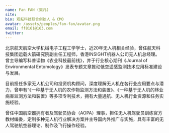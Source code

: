 ```yaml
---
name: Fan FAN (樊凡)
site: 
bio: 观耘科技联合创始人 & CMO
avatar: /assets/peoples/fan-fan/avatar.png
email: ff8161@163.com
twitter: 
---
```


北京航天航空大学机械电子工程工学学士，近20年无人机相关经验，曾任航天科技集团运载火箭研究院副主任工程师，香港INSIGHT机器人公司无人机总经理。曾主导编写科普读物《农业科技最前线》，并于行业核心期刊《Journal of Environmental Entomology》发表专题文章推动低空遥感监测技术应用标准建设与发展。

目前担任多家无人机公司和投资机构顾问，深度理解无人机在各行业应用要点与潜力，曾申有“《一种基于无人机的农作物监测方法和装置》、《一种基于无人机的林业病害监测方法和装置》等多项专利技术，拥有大量通航、无人机行业资源和任务实施经验。

曾任中国航空器拥有者及驾驶员协会（AOPA）理事，担任无人机驾驶员训练官方教材编委，定制多种无人机行业解决方案并主导国内外推广与实施，具有丰富的无人驾驶航空器理论、制作及飞行操作经验。
